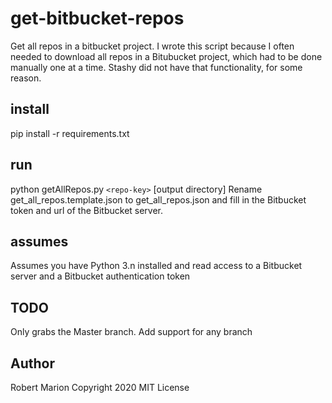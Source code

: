 # get-bitbucket-repos
Get all repos in a bitbucket project. I wrote this script because I often needed to download all repos in a Bitubucket project, which had to be done manually one at a time.
Stashy did not have that functionality, for some reason.

## install
pip install -r requirements.txt

## run
python getAllRepos.py `<repo-key>` [output directory]
Rename get_all_repos.template.json to get_all_repos.json and fill in the Bitbucket token and url of the Bitbucket server.

## assumes
Assumes you have Python 3.n installed and read access to a Bitbucket server and a Bitbucket authentication token

## TODO
Only grabs the Master branch. Add support for any branch

## Author
Robert Marion 
Copyright 2020 MIT License
